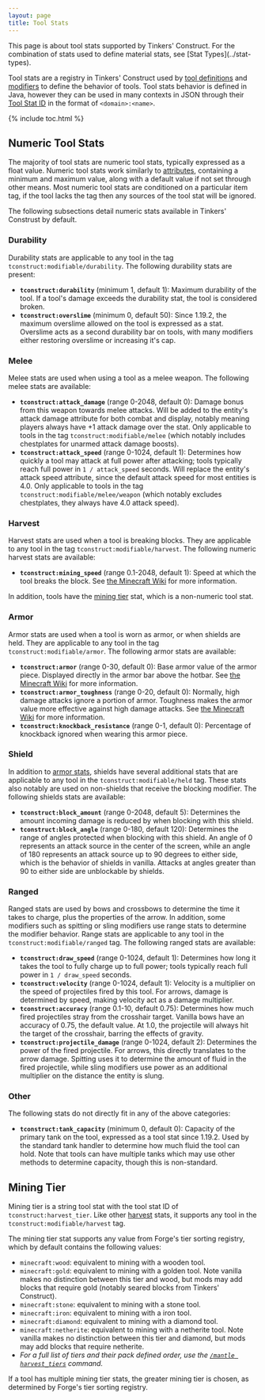 ```yaml
---
layout: page
title: Tool Stats
---
```

<div class="hatnote" markdown=1>
This page is about tool stats supported by Tinkers' Construct. For the combination of stats used to define material stats, see [Stat Types](../stat-types).
</div>

Tool stats are a registry in Tinkers' Construct used by [tool definitions](../tool-definitions) and [modifiers](../modifiers) to define the behavior of tools.
Tool stats behavior is defined in Java, however they can be used in many contexts in JSON through their [Tool Stat ID](../basic-types#resource-location) in the format of `<domain>:<name>`.

{% include toc.html %}

## Numeric Tool Stats

The majority of tool stats are numeric tool stats, typically expressed as a float value. Numeric tool stats work similarly to [attributes](https://minecraft.wiki/w/Attribute), containing a minimum and maximum value, along with a default value if not set through other means. Most numeric tool stats are conditioned on a particular item tag, if the tool lacks the tag then any sources of the tool stat will be ignored.

The following subsections detail numeric stats available in Tinkers' Construst by default. 

### Durability

Durability stats are applicable to any tool in the tag `tconstruct:modifiable/durability`. The following durability stats are present:

* **`tconstruct:durability`** (minimum 1, default 1): Maximum durability of the tool. If a tool's damage exceeds the durability stat, the tool is considered broken.
* **`tconstruct:overslime`** (minimum 0, default 50): Since 1.19.2, the maximum overslime allowed on the tool is expressed as a stat. Overslime acts as a second durability bar on tools, with many modifiers either restoring overslime or increasing it's cap.

### Melee

Melee stats are used when using a tool as a melee weapon. The following melee stats are available:

* **`tconstruct:attack_damage`** (range 0-2048, default 0): Damage bonus from this weapon towards melee attacks. Will be added to the entity's attack damage attribute for both combat and display, notably meaning players always have +1 attack damage over the stat. Only applicable to tools in the tag `tconstruct:modifiable/melee` (which notably includes chestplates for unarmed attack damage boosts).
* **`tconstruct:attack_speed`** (range 0-1024, default 1): Determines how quickly a tool may attack at full power after attacking; tools typically reach full power in `1 / attack_speed` seconds. Will replace the entity's attack speed attribute, since the default attack speed for most entities is 4.0. Only applicable to tools in the tag `tconstruct:modifiable/melee/weapon` (which notably excludes chestplates, they always have 4.0 attack speed).

### Harvest

Harvest stats are used when a tool is breaking blocks. They are applicable to any tool in the tag `tconstruct:modifiable/harvest`. The following numeric harvest stats are available:

* **`tconstruct:mining_speed`** (range 0.1-2048, default 1): Speed at which the tool breaks the block. See [the Minecraft Wiki](https://minecraft.wiki/w/Breaking#Speed) for more information.

In addition, tools have the [mining tier](#mining-tier) stat, which is a non-numeric tool stat.

### Armor

Armor stats are used when a tool is worn as armor, or when shields are held. They are applicable to any tool in the tag `tconstruct:modifiable/armor`. The following armor stats are available:

* **`tconstruct:armor`** (range 0-30, default 0): Base armor value of the armor piece. Displayed directly in the armor bar above the hotbar. See [the Minecraft Wiki](https://minecraft.wiki/w/Armor#Armor_points) for more information.
* **`tconstruct:armor_toughness`** (range 0-20, default 0): Normally, high damage attacks ignore a portion of armor. Toughness makes the armor value more effective against high damage attacks. See [the Minecraft Wiki](https://minecraft.wiki/w/Armor#Armor_toughness) for more information.
* **`tconstruct:knockback_resistance`** (range 0-1, default 0): Percentage of knockback ignored when wearing this armor piece.

### Shield

In addition to [armor stats](#armor), shields have several additional stats that are applicable to any tool in the `tconstruct:modifiable/held` tag. These stats also notably are used on non-shields that receive the blocking modifier. The following shields stats are available:

* **`tconstruct:block_amount`** (range 0-2048, default 5): Determines the amount incoming damage is reduced by when blocking with this shield.
* **`tconstruct:block_angle`** (range 0-180, default 120): Determines the range of angles protected when blocking with this shield. An angle of 0 represents an attack source in the center of the screen, while an angle of 180 represents an attack source up to 90 degrees to either side, which is the behavior of shields in vanilla. Attacks at angles greater than 90 to either side are unblockable by shields.

### Ranged

Ranged stats are used by bows and crossbows to determine the time it takes to charge, plus the properties of the arrow. In addition, some modifiers such as spitting or sling modifiers use range stats to determine the modifier behavior. Range stats are applicable to any tool in the `tconstruct:modifiable/ranged` tag. The following ranged stats are available:

* **`tconstruct:draw_speed`** (range 0-1024, default 1): Determines how long it takes the tool to fully charge up to full power; tools typically reach full power in `1 / draw_speed` seconds.
* **`tconstruct:velocity`** (range 0-1024, default 1): Velocity is a multiplier on the speed of projectiles fired by this tool. For arrows, damage is determined by speed, making velocity act as a damage multiplier.
* **`tconstruct:accuracy`** (range 0.1-10, default 0.75): Determines how much fired projectiles stray from the crosshair target. Vanilla bows have an accuracy of 0.75, the default value. At 1.0, the projectile will always hit the target of the crosshair, barring the effects of gravity.
* **`tconstruct:projectile_damage`** (range 0-1024, default 2): Determines the power of the fired projectile. For arrows, this directly translates to the arrow damage. Spitting uses it to determine the amount of fluid in the fired projectile, while sling modifiers use power as an additional multiplier on the distance the entity is slung.

### Other

The following stats do not directly fit in any of the above categories:

* **`tconstruct:tank_capacity`** (minimum 0, default 0): Capacity of the primary tank on the tool, expressed as a tool stat since 1.19.2. Used by the standard tank handler to determine how much fluid the tool can hold. Note that tools can have multiple tanks which may use other methods to determine capacity, though this is non-standard.

## Mining Tier

Mining tier is a string tool stat with the tool stat ID of `tconstruct:harvest_tier`. Like other [harvest](#harvest) stats, it supports any tool in the `tconstruct:modifiable/harvest` tag.

The mining tier stat supports any value from Forge's tier sorting registry, which by default contains the following values:

* `minecraft:wood`: equivalent to mining with a wooden tool.
* `minecraft:gold`: equivalent to mining with a golden tool. Note vanilla makes no distinction between this tier and wood, but mods may add blocks that require gold (notably seared blocks from Tinkers' Construct).
* `minecraft:stone`: equivalent to mining with a stone tool.
* `minecraft:iron`: equivalent to mining with a iron tool.
* `minecraft:diamond`: equivalent to mining with a diamond tool.
* `minecraft:netherite`: equivalent to mining with a netherite tool. Note vanilla makes no distinction between this tier and diamond, but mods may add blocks that require netherite.
* *For a full list of tiers and their pack defined order, use the [`/mantle harvest_tiers`](/docs/commands/mantle#harvest-tiers) command.*

If a tool has multiple mining tier stats, the greater mining tier is chosen, as determined by Forge's tier sorting registry.